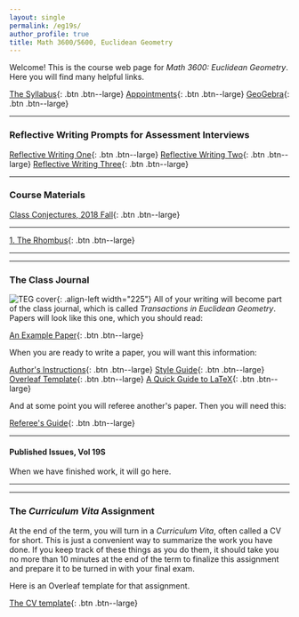 ```yaml
---
layout: single
permalink: /eg19s/
author_profile: true
title: Math 3600/5600, Euclidean Geometry
---
```


Welcome! This is the course web page for _Math 3600: Euclidean Geometry_. Here
you will find many helpful links.

[The Syllabus](https://docs.google.com/document/d/1AebXE-hiwgF8M8envpTXuO8cH5lac9jxmCvq9wPSZT0/edit?usp=sharing){: .btn .btn--large}
[Appointments](https://theronhitchman.youcanbook.me/){: .btn .btn--large}
[GeoGebra](https://www.geogebra.org/){: .btn .btn--large}

----
### Reflective Writing Prompts for Assessment Interviews

[Reflective Writing One](https://docs.google.com/document/d/1w1niH6i53WJN-0OnsQtOoMcVFldCy6sX7_wi-63fn28/edit?usp=sharing){: .btn .btn--large}
[Reflective Writing Two](https://docs.google.com/document/d/1gi-YVoB4sPrAb10NPIK2ML6J8vAETtD1EnWA6db1rd0/edit?usp=sharing){: .btn .btn--large}
[Reflective Writing Three](https://docs.google.com/document/d/19rtIffIFqivdGQaeLLyAGkXGaDw6ngOXI2vvcnF1sj4/edit?usp=sharing){: .btn .btn--large}

---

### Course Materials

[Class Conjectures, 2018 Fall](https://docs.google.com/document/d/17Jip5ClhVnXmehqPXjd3vH8tMsk77FPqMi5fm1JY5og/edit?usp=sharing){: .btn .btn--large}

----

[1. The Rhombus](https://drive.google.com/open?id=0B2t6ivhRzD_FQ21xU0VuenFJRUU){: .btn .btn--large}

<!--
[2. The Kite](https://drive.google.com/open?id=0B2t6ivhRzD_FZVRWVVBsUkpNRmM){: .btn .btn--large}
[3. The Rectangle](https://drive.google.com/open?id=0B2t6ivhRzD_FSVJBSWJtSE16NVk){: .btn .btn--large}
[4. Skepticism](https://drive.google.com/open?id=0B2t6ivhRzD_FX09yRjZweTNVeTg){: .btn .btn--large}

[5. Polygons](https://drive.google.com/open?id=0B2t6ivhRzD_FRzNQT09FZlBDZVE){: .btn .btn--large}
[6. Regularity, I](https://drive.google.com/open?id=0B2t6ivhRzD_FV21iUkpyTDEydFk){: .btn .btn--large}
[7. Triangles](https://drive.google.com/open?id=0B2t6ivhRzD_FQVlYb2dRU0FoR00){: .btn .btn--large}
[8. Centers, I](https://drive.google.com/open?id=0B2t6ivhRzD_FZXBuT3YtaXY2V0U){: .btn .btn--large}

[9. Circles, I](https://drive.google.com/open?id=0B2t6ivhRzD_FazVBNUhMZ3VGMDg){: .btn .btn--large}
[10. Circles, II](https://drive.google.com/open?id=0B2t6ivhRzD_FbTdYMTVUMWZvQWc){: .btn .btn--large}
[11. Golf?](https://drive.google.com/open?id=0B2t6ivhRzD_FeEU2TVFrRGxLN2s){: .btn .btn--large}
[12. Golf!](https://drive.google.com/open?id=0B2t6ivhRzD_FQW04VWZYM0gwNDg){: .btn .btn--large}

[13. Area, I](https://drive.google.com/open?id=0B2t6ivhRzD_Fa3hCVWc2Z0FIYWM){: .btn .btn--large}
[14. Area, II](https://drive.google.com/open?id=0B2t6ivhRzD_FR1JCb2c4Rl8wZlE){: .btn .btn--large}
[15. Regularity, II](https://drive.google.com/open?id=0B2t6ivhRzD_FUVg1bTVyTG5PQ0U){: .btn .btn--large}
[16. The Pentagon](https://drive.google.com/open?id=0B2t6ivhRzD_FX1ZqdTZLM3p3UDg){: .btn .btn--large}

[17. Centers, II](https://drive.google.com/open?id=0B2t6ivhRzD_FVm5nY1lKeU0yVFE){: .btn .btn--large}
[18. The Nine-point Circle](https://drive.google.com/open?id=0B2t6ivhRzD_FRjZFVlJHOGFKLUU){: .btn .btn--large}
[19. Extra Theorems](https://drive.google.com/open?id=0B2t6ivhRzD_FZkFyNWk4cWViVms){: .btn .btn--large}
[Supplement: Trigonometry](https://drive.google.com/open?id=0B2t6ivhRzD_FRF9BR1VoUnU1a2M){: .btn .btn--large}

[The Whole Thing as a Bundle](https://drive.google.com/open?id=0B2t6ivhRzD_FUVl4dDBsYURXeFU){: .btn .btn--large .btn--danger}

-->
----
----

### The Class Journal



![TEG cover]({{site.url}}{{site.baseurl}}/assets/images/TEG-cover.png){: .align-left width="225"}
All of your writing will become part of the class journal, which is called
_Transactions in Euclidean Geometry_. Papers will look like this one, which you should read:

[An Example Paper](https://drive.google.com/file/d/0B2t6ivhRzD_FRGJOOHktQXdlbEk/view?usp=sharing){: .btn .btn--large}

When you are ready to write a paper, you will want this information:

[Author's Instructions](https://docs.google.com/document/d/1p8z158AbTrnvoTDFSlwQulJj_kRKxVG5KyuuJ86EqRg/edit?usp=sharing){: .btn .btn--large}
[Style Guide](https://docs.google.com/document/d/1222PV9c95asJXPizmXdP9DWljVPWp6lFBzPALHyudIk/edit?usp=sharing){: .btn .btn--large}
[Overleaf Template](https://www.overleaf.com/latex/templates/transactions-in-euclidean-geometry-template/tkjnyvhmybkz#.WZKIS3eGPzZ){: .btn .btn--large}
[A Quick Guide to LaTeX](https://www.overleaf.com/latex/templates/a-quick-guide-to-latex/fghqpfgnxggz#.WZI76neGPzZ){: .btn .btn--large}

And at some point you will referee another's paper. Then you will need this:

[Referee's Guide](https://docs.google.com/document/d/1LfKEUgXEbIg6RJSp3QJyTC7RHfFnMQvkzIrVImhAqAA/edit?usp=sharing){: .btn .btn--large}

----

#### Published Issues, Vol 19S

When we have finished work, it will go here.

<!--

[Issue 1]({{site.url}}{{site.baseurl}}/assets/TEG-18F-1.pdf){: .btn .btn--large}
[Issue 2]({{site.url}}{{site.baseurl}}/assets/TEG-17F-2.pdf){: .btn .btn--large}
[Issue 3]({{site.url}}{{site.baseurl}}/assets/TEG-17F-3.pdf){: .btn .btn--large}
[Issue 4]({{site.url}}{{site.baseurl}}/assets/TEG-17F-4.pdf){: .btn .btn--large}
[Issue 5]({{site.url}}{{site.baseurl}}/assets/TEG-17F-5.pdf){: .btn .btn--large}
[Issue 6]({{site.url}}{{site.baseurl}}/assets/TEG-17F-6.pdf){: .btn .btn--large}
[Issue 7]({{site.url}}{{site.baseurl}}/assets/TEG-17F-7.pdf){: .btn .btn--large}
[Issue 8]({{site.url}}{{site.baseurl}}/assets/TEG-17F-8.pdf){: .btn .btn--large}
[Issue 9]({{site.url}}{{site.baseurl}}/assets/TEG-17F-9.pdf){: .btn .btn--large}
-->

----
----

### The _Curriculum Vita_ Assignment

At the end of the term, you will turn in a _Curriculum Vita_, often called a CV
for short. This is just a convenient way to summarize the work you have done.
If you keep track of these things as you do them, it should take you no more
than 10 minutes at the end of the term to finalize this assignment and prepare
it to be turned in with your final exam.

Here is an Overleaf template for that assignment.

[The CV template](https://www.overleaf.com/latex/templates/euclidean-geometry-cv-assignment-template/vkrhnnmxcdch#.WZKIeXeGPzY){: .btn .btn--large}
